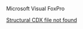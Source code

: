 Microsoft Visual FoxPro

[Structural CDX file not found][1]

  [1]: Structural%20CDX%20file%20not%20found.md
